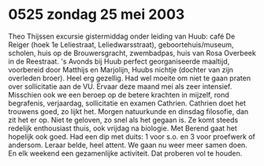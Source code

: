 # 0525 zondag 25 mei 2003
Theo Thijssen excursie gistermiddag onder leiding van Huub: café De Reiger (hoek 1e Leliestraat, Leliedwarsstraat), geboortehuis/museum, scholen, huis op de Brouwersgracht, zwembadpas, huis van Rosa Overbeek in de Reestraat. 's Avonds bij Huub perfect georganiseerde maaltijd, voorbereid door Matthijs en Marjolijn, Huubs nichtje (dochter van zijn overleden broer). Heel erg gezellig. Had wel moeite om niet te gaan praten over sollicitatie aan de VU. Ervaar deze maand mei als zeer intensief. Misschien ook we een beroep op de betere krachten in mijzelf, rond begrafenis, verjaardag, sollicitatie en examen Cathrien. Cathrien doet het trouwens goed, zo lijkt het. Morgen natuurkunde en dinsdag filosofie, dan zit het er op. Niet te geloven, zo snel als het gegaan is. Ze komt steeds redelijk enthousiast thuis, ook vrijdag na biologie. Met Berend gaat het hopelijk ook goed. Had een dip met duits: 1 voor s.o. en 3 voor proefwerk of andersom. Leraar belde, heel attent. We gaan nu weer meer samen doen. En elk weekend een gezamenlijke activiteit. Dat proberen vol te houden.